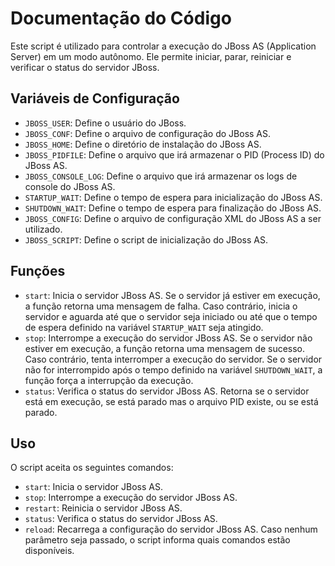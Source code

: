 # Documentação do Código

Este script é utilizado para controlar a execução do JBoss AS (Application Server) em um modo autônomo. Ele permite iniciar, parar, reiniciar e verificar o status do servidor JBoss.

## Variáveis de Configuração

- `JBOSS_USER`: Define o usuário do JBoss.
- `JBOSS_CONF`: Define o arquivo de configuração do JBoss AS.
- `JBOSS_HOME`: Define o diretório de instalação do JBoss AS.
- `JBOSS_PIDFILE`: Define o arquivo que irá armazenar o PID (Process ID) do JBoss AS.
- `JBOSS_CONSOLE_LOG`: Define o arquivo que irá armazenar os logs de console do JBoss AS.
- `STARTUP_WAIT`: Define o tempo de espera para inicialização do JBoss AS.
- `SHUTDOWN_WAIT`: Define o tempo de espera para finalização do JBoss AS.
- `JBOSS_CONFIG`: Define o arquivo de configuração XML do JBoss AS a ser utilizado.
- `JBOSS_SCRIPT`: Define o script de inicialização do JBoss AS.

## Funções

- `start`: Inicia o servidor JBoss AS. Se o servidor já estiver em execução, a função retorna uma mensagem de falha. Caso contrário, inicia o servidor e aguarda até que o servidor seja iniciado ou até que o tempo de espera definido na variável `STARTUP_WAIT` seja atingido.
- `stop`: Interrompe a execução do servidor JBoss AS. Se o servidor não estiver em execução, a função retorna uma mensagem de sucesso. Caso contrário, tenta interromper a execução do servidor. Se o servidor não for interrompido após o tempo definido na variável `SHUTDOWN_WAIT`, a função força a interrupção da execução.
- `status`: Verifica o status do servidor JBoss AS. Retorna se o servidor está em execução, se está parado mas o arquivo PID existe, ou se está parado.

## Uso

O script aceita os seguintes comandos:

- `start`: Inicia o servidor JBoss AS.
- `stop`: Interrompe a execução do servidor JBoss AS.
- `restart`: Reinicia o servidor JBoss AS.
- `status`: Verifica o status do servidor JBoss AS.
- `reload`: Recarrega a configuração do servidor JBoss AS. Caso nenhum parâmetro seja passado, o script informa quais comandos estão disponíveis.